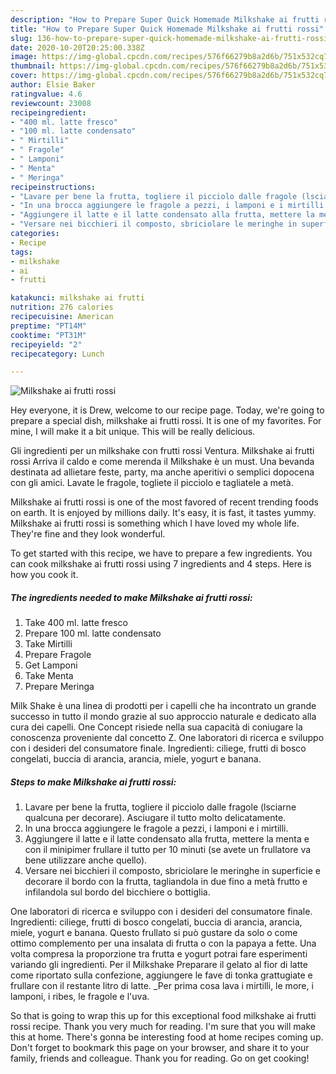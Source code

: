 ```yaml
---
description: "How to Prepare Super Quick Homemade Milkshake ai frutti rossi"
title: "How to Prepare Super Quick Homemade Milkshake ai frutti rossi"
slug: 136-how-to-prepare-super-quick-homemade-milkshake-ai-frutti-rossi
date: 2020-10-20T20:25:00.338Z
image: https://img-global.cpcdn.com/recipes/576f66279b8a2d6b/751x532cq70/milkshake-ai-frutti-rossi-recipe-main-photo.jpg
thumbnail: https://img-global.cpcdn.com/recipes/576f66279b8a2d6b/751x532cq70/milkshake-ai-frutti-rossi-recipe-main-photo.jpg
cover: https://img-global.cpcdn.com/recipes/576f66279b8a2d6b/751x532cq70/milkshake-ai-frutti-rossi-recipe-main-photo.jpg
author: Elsie Baker
ratingvalue: 4.6
reviewcount: 23008
recipeingredient:
- "400 ml. latte fresco"
- "100 ml. latte condensato"
- " Mirtilli"
- " Fragole"
- " Lamponi"
- " Menta"
- " Meringa"
recipeinstructions:
- "Lavare per bene la frutta, togliere il picciolo dalle fragole (lsciarne qualcuna per decorare). Asciugare il tutto molto delicatamente."
- "In una brocca aggiungere le fragole a pezzi, i lamponi e i mirtilli."
- "Aggiungere il latte e il latte condensato alla frutta, mettere la menta e con il minipimer frullare il tutto per 10 minuti (se avete un frullatore va bene utilizzare anche quello)."
- "Versare nei bicchieri il composto, sbriciolare le meringhe in superficie e decorare il bordo con la frutta, tagliandola in due fino a metà frutto e infilandola sul bordo del bicchiere o bottiglia."
categories:
- Recipe
tags:
- milkshake
- ai
- frutti

katakunci: milkshake ai frutti 
nutrition: 276 calories
recipecuisine: American
preptime: "PT14M"
cooktime: "PT31M"
recipeyield: "2"
recipecategory: Lunch

---
```



![Milkshake ai frutti rossi](https://img-global.cpcdn.com/recipes/576f66279b8a2d6b/751x532cq70/milkshake-ai-frutti-rossi-recipe-main-photo.jpg)

Hey everyone, it is Drew, welcome to our recipe page. Today, we're going to prepare a special dish, milkshake ai frutti rossi. It is one of my favorites. For mine, I will make it a bit unique. This will be really delicious.

Gli ingredienti per un milkshake con frutti rossi Ventura. Milkshake ai frutti rossi Arriva il caldo e come merenda il Milkshake è un must. Una bevanda destinata ad allietare feste, party, ma anche aperitivi o semplici dopocena con gli amici. Lavate le fragole, togliete il picciolo e tagliatele a metà.

Milkshake ai frutti rossi is one of the most favored of recent trending foods on earth. It is enjoyed by millions daily. It's easy, it is fast, it tastes yummy. Milkshake ai frutti rossi is something which I have loved my whole life. They're fine and they look wonderful.


To get started with this recipe, we have to prepare a few ingredients. You can cook milkshake ai frutti rossi using 7 ingredients and 4 steps. Here is how you cook it.

<!--inarticleads1-->

##### The ingredients needed to make Milkshake ai frutti rossi:

1. Take 400 ml. latte fresco
1. Prepare 100 ml. latte condensato
1. Take  Mirtilli
1. Prepare  Fragole
1. Get  Lamponi
1. Take  Menta
1. Prepare  Meringa


Milk Shake è una linea di prodotti per i capelli che ha incontrato un grande successo in tutto il mondo grazie al suo approccio naturale e dedicato alla cura dei capelli. One Concept risiede nella sua capacità di coniugare la conoscenza proveniente dal concetto Z. One laboratori di ricerca e sviluppo con i desideri del consumatore finale. Ingredienti: ciliege, frutti di bosco congelati, buccia di arancia, arancia, miele, yogurt e banana. 

<!--inarticleads2-->

##### Steps to make Milkshake ai frutti rossi:

1. Lavare per bene la frutta, togliere il picciolo dalle fragole (lsciarne qualcuna per decorare). Asciugare il tutto molto delicatamente.
1. In una brocca aggiungere le fragole a pezzi, i lamponi e i mirtilli.
1. Aggiungere il latte e il latte condensato alla frutta, mettere la menta e con il minipimer frullare il tutto per 10 minuti (se avete un frullatore va bene utilizzare anche quello).
1. Versare nei bicchieri il composto, sbriciolare le meringhe in superficie e decorare il bordo con la frutta, tagliandola in due fino a metà frutto e infilandola sul bordo del bicchiere o bottiglia.


One laboratori di ricerca e sviluppo con i desideri del consumatore finale. Ingredienti: ciliege, frutti di bosco congelati, buccia di arancia, arancia, miele, yogurt e banana. Questo frullato si può gustare da solo o come ottimo complemento per una insalata di frutta o con la papaya a fette. Una volta compresa la proporzione tra frutta e yogurt potrai fare esperimenti variando gli ingredienti. Per il Milkshake Preparare il gelato al fior di latte come riportato sulla confezione, aggiungere le fave di tonka grattugiate e frullare con il restante litro di latte. _Per prima cosa lava i mirtilli, le more, i lamponi, i ribes, le fragole e l&#39;uva. 

So that is going to wrap this up for this exceptional food milkshake ai frutti rossi recipe. Thank you very much for reading. I'm sure that you will make this at home. There's gonna be interesting food at home recipes coming up. Don't forget to bookmark this page on your browser, and share it to your family, friends and colleague. Thank you for reading. Go on get cooking!
